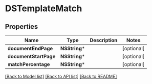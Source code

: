 # DSTemplateMatch

## Properties
Name | Type | Description | Notes
------------ | ------------- | ------------- | -------------
**documentEndPage** | **NSString*** |  | [optional] 
**documentStartPage** | **NSString*** |  | [optional] 
**matchPercentage** | **NSString*** |  | [optional] 

[[Back to Model list]](../README.md#documentation-for-models) [[Back to API list]](../README.md#documentation-for-api-endpoints) [[Back to README]](../README.md)


